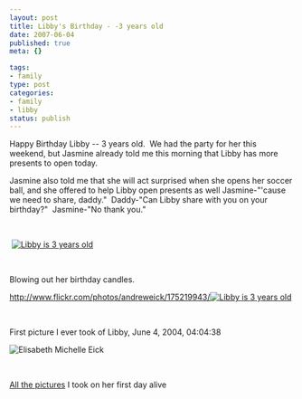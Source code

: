 ```yaml
--- 
layout: post
title: Libby's Birthday - -3 years old
date: 2007-06-04
published: true
meta: {}

tags: 
- family
type: post
categories: 
- family
- libby
status: publish
---
```



Happy Birthday Libby -- 3 years old.  We had the party for her this weekend, but Jasmine already told me this morning that Libby has more presents to open today. 



Jasmine also told me that she will act surprised when she opens her soccer ball, and she offered to help Libby open presents as well Jasmine-"'cause we need to share, daddy."  Daddy-"Can Libby share with you on your birthday?"  Jasmine-"No thank you."



 



 [![Libby is 3 years old](http://media.eick.us/2011/05/529851574_e4066b6417.jpg)](http://www.flickr.com/photos/andreweick/529851574/ "Photo Sharing")



 



Blowing out her birthday candles.



<http://www.flickr.com/photos/andreweick/175219943/>[![Libby is 3 years old](http://media.eick.us/2011/05/529851592_45a0a59aca.jpg)](http://www.flickr.com/photos/andreweick/529851592/ "Photo Sharing")



 



First picture I ever took of Libby, June 4, 2004, 04:04:38



![Elisabeth Michelle Eick](http://media.eick.us/2011/05/175219943_2b0c77414a.jpg)



 



[All the pictures](http://www.flickr.com/photos/andreweick/sets/72157600308907767/) I took on her first day alive

